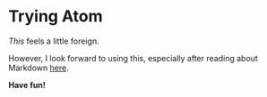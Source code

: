 # Trying Atom

_This_ feels a little foreign.

However, I look forward to using this, especially after reading about Markdown [here](https://en.wikipedia.org/wiki/Markdown).

**Have fun!**
